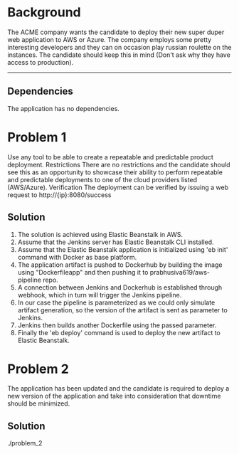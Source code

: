Background
================
The ACME company wants the candidate to deploy their new super duper web application to AWS
or Azure. The company employs some pretty interesting developers and they can on occasion play
russian roulette on the instances. The candidate should keep this in mind (Don't ask why they have
access to production).
____

## Dependencies
The application has no dependencies.

Problem 1
================
Use any tool to be able to create a repeatable and predictable product deployment.
Restrictions
There are no restrictions and the candidate should see this as an opportunity to showcase their
ability to perform repeatable and predictable deployments to one of the cloud providers listed
(AWS/Azure).
Verification
The deployment can be verified by issuing a web request to http://{ip}:8080/success

## Solution
1. The solution is achieved using Elastic Beanstalk in AWS.
2. Assume that the Jenkins server has Elastic Beanstalk CLI installed.
3. Assume that the Elastic Beanstalk application is initialized using 'eb init' command with Docker as base platform.
4. The application artifact is pushed to Dockerhub by building the image using "Dockerfileapp" and then pushing it to prabhusiva619/aws-pipeline repo.
5. A connection between Jenkins and Dockerhub is established through webhook, which in turn will trigger the Jenkins pipeline.
6. In our case the pipeline is parameterized as we could only simulate artifact generation, so the version of the artifact is sent as parameter to Jenkins.
7. Jenkins then builds another Dockerfile using the passed parameter.
8. Finally the 'eb deploy' command is used to deploy the new artifact to Elastic Beanstalk.

Problem 2
================
The application has been updated and the candidate is required to deploy a new version of the
application and take into consideration that downtime should be minimized.

## Solution
./problem_2
